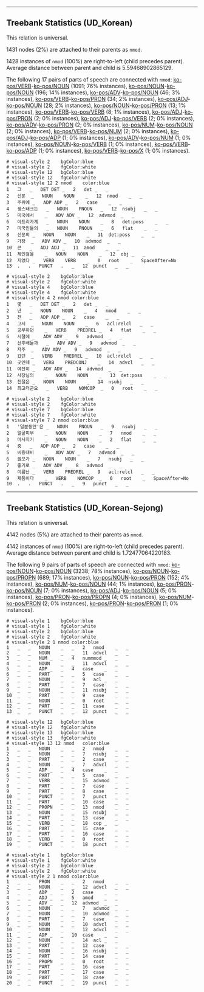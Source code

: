 

--------------------------------------------------------------------------------

## Treebank Statistics (UD_Korean)

This relation is universal.

1431 nodes (2%) are attached to their parents as `nmod`.

1428 instances of `nmod` (100%) are right-to-left (child precedes parent).
Average distance between parent and child is 5.59468902865129.

The following 17 pairs of parts of speech are connected with `nmod`: [ko-pos/VERB]()-[ko-pos/NOUN]() (1091; 76% instances), [ko-pos/NOUN]()-[ko-pos/NOUN]() (196; 14% instances), [ko-pos/ADV]()-[ko-pos/NOUN]() (46; 3% instances), [ko-pos/VERB]()-[ko-pos/PRON]() (34; 2% instances), [ko-pos/ADJ]()-[ko-pos/NOUN]() (28; 2% instances), [ko-pos/NOUN]()-[ko-pos/PRON]() (13; 1% instances), [ko-pos/VERB]()-[ko-pos/VERB]() (8; 1% instances), [ko-pos/ADJ]()-[ko-pos/PRON]() (2; 0% instances), [ko-pos/ADJ]()-[ko-pos/VERB]() (2; 0% instances), [ko-pos/ADV]()-[ko-pos/PRON]() (2; 0% instances), [ko-pos/NUM]()-[ko-pos/NOUN]() (2; 0% instances), [ko-pos/VERB]()-[ko-pos/NUM]() (2; 0% instances), [ko-pos/ADJ]()-[ko-pos/ADP]() (1; 0% instances), [ko-pos/ADV]()-[ko-pos/NUM]() (1; 0% instances), [ko-pos/NOUN]()-[ko-pos/VERB]() (1; 0% instances), [ko-pos/VERB]()-[ko-pos/ADP]() (1; 0% instances), [ko-pos/VERB]()-[ko-pos/X]() (1; 0% instances).


~~~ conllu
# visual-style 2	bgColor:blue
# visual-style 2	fgColor:white
# visual-style 12	bgColor:blue
# visual-style 12	fgColor:white
# visual-style 12 2 nmod	color:blue
1	그	_	DET	DET	_	2	det	_	_
2	신문	_	NOUN	NOUN	_	12	nmod	_	_
3	주위에	_	ADP	ADP	_	2	case	_	_
4	셍스태크는	_	NOUN	PNOUN	_	12	nsubj	_	_
5	미국에서	_	ADV	ADV	_	12	advmod	_	_
6	아프리카계	_	NOUN	NOUN	_	8	det:poss	_	_
7	미국인들의	_	NOUN	PNOUN	_	6	flat	_	_
8	신문의	_	NOUN	NOUN	_	11	det:poss	_	_
9	가장	_	ADV	ADV	_	10	advmod	_	_
10	큰	_	ADJ	ADJ	_	11	amod	_	_
11	체인점을	_	NOUN	NOUN	_	12	obj	_	_
12	지었다	_	VERB	VERB	_	0	root	_	SpaceAfter=No
13	.	.	PUNCT	.	_	12	punct	_	_

~~~


~~~ conllu
# visual-style 2	bgColor:blue
# visual-style 2	fgColor:white
# visual-style 4	bgColor:blue
# visual-style 4	fgColor:white
# visual-style 4 2 nmod	color:blue
1	몇	_	DET	DET	_	2	det	_	_
2	년	_	NOUN	NOUN	_	4	nmod	_	_
3	전	_	ADP	ADP	_	2	case	_	_
4	고시	_	NOUN	NOUN	_	6	acl:relcl	_	_
5	공부하던	_	VERB	PREDREL	_	4	flat	_	_
6	시절에	_	ADV	ADV	_	9	advmod	_	_
7	선후배들과	_	ADV	ADV	_	9	advmod	_	_
8	자주	_	ADV	ADV	_	9	advmod	_	_
9	갔던	_	VERB	PREDREL	_	10	acl:relcl	_	_
10	곳인데	_	VERB	PREDCONJ	_	14	advcl	_	_
11	여전히	_	ADV	ADV	_	14	advmod	_	_
12	사장님의	_	NOUN	NOUN	_	13	det:poss	_	_
13	친절은	_	NOUN	NOUN	_	14	nsubj	_	_
14	최고더군요	_	VERB	NOMCOP	_	0	root	_	_

~~~


~~~ conllu
# visual-style 2	bgColor:blue
# visual-style 2	fgColor:white
# visual-style 7	bgColor:blue
# visual-style 7	fgColor:white
# visual-style 7 2 nmod	color:blue
1	'일분동안'은	_	NOUN	PNOUN	_	9	nsubj	_	_
2	얼굴피부	_	NOUN	NOUN	_	7	nmod	_	_
3	마사지기	_	NOUN	NOUN	_	2	flat	_	_
4	중	_	ADP	ADP	_	2	case	_	_
5	비용대비	_	ADV	ADV	_	7	advmod	_	_
6	쓸모가	_	NOUN	NOUN	_	7	nsubj	_	_
7	좋기로	_	ADV	ADV	_	8	advmod	_	_
8	이름난	_	VERB	PREDREL	_	9	acl:relcl	_	_
9	제품이다	_	VERB	NOMCOP	_	0	root	_	SpaceAfter=No
10	.	.	PUNCT	.	_	9	punct	_	_

~~~




--------------------------------------------------------------------------------

## Treebank Statistics (UD_Korean-Sejong)

This relation is universal.

4142 nodes (5%) are attached to their parents as `nmod`.

4142 instances of `nmod` (100%) are right-to-left (child precedes parent).
Average distance between parent and child is 1.72477064220183.

The following 9 pairs of parts of speech are connected with `nmod`: [ko-pos/NOUN]()-[ko-pos/NOUN]() (3238; 78% instances), [ko-pos/NOUN]()-[ko-pos/PROPN]() (689; 17% instances), [ko-pos/NOUN]()-[ko-pos/PRON]() (152; 4% instances), [ko-pos/NUM]()-[ko-pos/NOUN]() (44; 1% instances), [ko-pos/PRON]()-[ko-pos/NOUN]() (7; 0% instances), [ko-pos/ADJ]()-[ko-pos/NOUN]() (5; 0% instances), [ko-pos/PRON]()-[ko-pos/PROPN]() (4; 0% instances), [ko-pos/NUM]()-[ko-pos/PRON]() (2; 0% instances), [ko-pos/PRON]()-[ko-pos/PRON]() (1; 0% instances).


~~~ conllu
# visual-style 1	bgColor:blue
# visual-style 1	fgColor:white
# visual-style 2	bgColor:blue
# visual-style 2	fgColor:white
# visual-style 2 1 nmod	color:blue
1	_	_	NOUN	_	_	2	nmod	_	_
2	_	_	NOUN	_	_	11	advcl	_	_
3	_	_	NUM	_	_	4	nummmod	_	_
4	_	_	NOUN	_	_	11	advcl	_	_
5	_	_	ADP	_	_	4	case	_	_
6	_	_	PART	_	_	5	case	_	_
7	_	_	NOUN	_	_	9	acl	_	_
8	_	_	PART	_	_	7	case	_	_
9	_	_	NOUN	_	_	11	nsubj	_	_
10	_	_	PART	_	_	9	case	_	_
11	_	_	NOUN	_	_	0	root	_	_
12	_	_	PART	_	_	11	case	_	_
13	_	_	PUNCT	_	_	12	punct	_	_

~~~


~~~ conllu
# visual-style 12	bgColor:blue
# visual-style 12	fgColor:white
# visual-style 13	bgColor:blue
# visual-style 13	fgColor:white
# visual-style 13 12 nmod	color:blue
1	_	_	NOUN	_	_	2	nmod	_	_
2	_	_	NOUN	_	_	7	nsubj	_	_
3	_	_	PART	_	_	2	case	_	_
4	_	_	NOUN	_	_	7	advcl	_	_
5	_	_	ADP	_	_	4	case	_	_
6	_	_	PART	_	_	5	case	_	_
7	_	_	VERB	_	_	15	advmod	_	_
8	_	_	PART	_	_	7	case	_	_
9	_	_	PART	_	_	8	case	_	_
10	_	_	PUNCT	_	_	7	punct	_	_
11	_	_	PART	_	_	10	case	_	_
12	_	_	PROPN	_	_	13	nmod	_	_
13	_	_	NOUN	_	_	15	nsubj	_	_
14	_	_	PART	_	_	13	case	_	_
15	_	_	VERB	_	_	18	cop	_	_
16	_	_	PART	_	_	15	case	_	_
17	_	_	PART	_	_	16	case	_	_
18	_	_	VERB	_	_	0	root	_	_
19	_	_	PUNCT	_	_	18	punct	_	_

~~~


~~~ conllu
# visual-style 1	bgColor:blue
# visual-style 1	fgColor:white
# visual-style 2	bgColor:blue
# visual-style 2	fgColor:white
# visual-style 2 1 nmod	color:blue
1	_	_	PRON	_	_	2	nmod	_	_
2	_	_	NOUN	_	_	12	advcl	_	_
3	_	_	ADP	_	_	2	case	_	_
4	_	_	ADJ	_	_	5	amod	_	_
5	_	_	ADV	_	_	12	advmod	_	_
6	_	_	NOUN	_	_	7	advmod	_	_
7	_	_	NOUN	_	_	10	advmod	_	_
8	_	_	PART	_	_	7	case	_	_
9	_	_	NOUN	_	_	10	advcl	_	_
10	_	_	NOUN	_	_	12	advcl	_	_
11	_	_	ADP	_	_	10	case	_	_
12	_	_	NOUN	_	_	14	acl	_	_
13	_	_	PART	_	_	12	case	_	_
14	_	_	NOUN	_	_	16	nsubj	_	_
15	_	_	PART	_	_	14	case	_	_
16	_	_	PROPN	_	_	0	root	_	_
17	_	_	PART	_	_	16	case	_	_
18	_	_	PART	_	_	17	case	_	_
19	_	_	PART	_	_	18	case	_	_
20	_	_	PUNCT	_	_	19	punct	_	_

~~~


